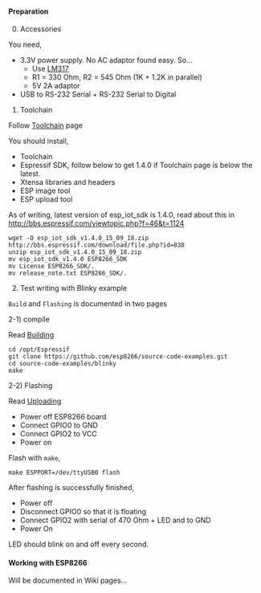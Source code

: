 #### Preparation

0) Accessories

You need,
* 3.3V power supply. No AC adaptor found easy. So...
  * Use [LM317](http://www.ti.com/lit/ds/symlink/lm317.pdf)
  * R1 = 330 Ohm, R2 = 545 Ohm (1K + 1.2K in parallel)
  * 5V 2A adaptor
* USB to RS-232 Serial + RS-232 Serial to Digital

1) Toolchain

Follow [Toolchain](https://github.com/esp8266/esp8266-wiki/wiki/Toolchain) page

You should install, 
* Toolchain
* Espressif SDK, follow below to get 1.4.0 if Toolchain page is below the latest.
* Xtensa libraries and headers
* ESP image tool
* ESP upload tool

As of writing, latest version of esp_iot_sdk is 1.4.0, read about this in http://bbs.espressif.com/viewtopic.php?f=46&t=1124
```
wget -O esp_iot_sdk_v1.4.0_15_09_18.zip http://bbs.espressif.com/download/file.php?id=838
unzip esp_iot_sdk_v1.4.0_15_09_18.zip
mv esp_iot_sdk_v1.4.0 ESP8266_SDK
mv License ESP8266_SDK/.
mv release_note.txt ESP8266_SDK/.
```

2) Test writing with Blinky example

`Build` and `Flashing` is documented in two pages

2-1) compile

Read [Building](https://github.com/esp8266/esp8266-wiki/wiki/Building)

```
cd /opt/Espressif
git clone https://github.com/esp8266/source-code-examples.git
cd source-code-examples/blinky
make
```

2-2) Flashing

Read [Uploading](https://github.com/esp8266/esp8266-wiki/wiki/Uploading)

* Power off ESP8266 board
* Connect GPIO0 to GND
* Connect GPIO2 to VCC
* Power on

Flash with `make`,
```
make ESPPORT=/dev/ttyUSB0 flash
```
After flashing is successfully finished, 
* Power off
* Disconnect GPIO0 so that it is floating
* Connect GPIO2 with serial of 470 Ohm + LED and to GND
* Power On

LED should blink on and off every second.

#### Working with ESP8266

Will be documented in Wiki pages...
